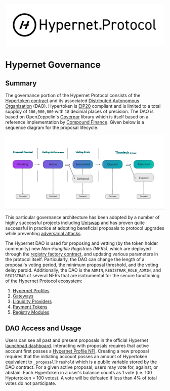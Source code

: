 <p align="center">
  <img src="/documentation/images/hypernet-protocol-black.svg" width="500">
</p>

# Hypernet Governance

## Summary

The governance portion of the Hypernet Protocol consists of the [Hypertoken contract](/packages/contracts/contracts/governance/Hypertoken.sol) 
and its associated [Distributed Autonomous Organization](/packages/contracts/contracts/governance/HypernetGovernor.sol) (DAO). 
Hypertoken is [EIP20](https://eips.ethereum.org/EIPS/eip-20) compliant and is limited to a total supploy of `100,000,000` with `18` decimal 
places of precision. The DAO is based on OpenZeppelin's [Governor](https://docs.openzeppelin.com/contracts/4.x/governance) library which 
is itself based on a reference implementation by [Compound Finance](https://compound.finance/docs/governance). Given below is a sequence 
diagram for the proposal lifecycle. 

![alt text](/documentation/images/Governance-sequence-diagram.png)

This particular governance architecture has been adopted by a number of highly successful projects including
[Uniswap](https://docs.uniswap.org/protocol/V2/concepts/governance/governance-reference) and has proven quite
successful in practice at adopting beneficial proposals to protocol upgrades while preventing
[adversarial attacks](https://docs.uniswap.org/protocol/V2/concepts/governance/adversarial-circumstances).

The Hypernet DAO is used for proposing and vetting (by the token holder community) new *Non-Fungible Registries (NFRs)*, which are deployed 
through the [registry factory contract](/packages/contracts/contracts/identity/UpgradeableRegistryFactory.sol), and 
updating various parameters in the protocol itself. Particularly, the DAO can change the length of a proposal's voting 
period, the minimum proposal threshold, and the voting delay peroid. Additionally, the DAO is the `ADMIN`, `REGISTRAR_ROLE_ADMIN`, and `REGISTRAR`
of several NFRs that are isntrumental for the secure functioning of the Hypernet Protocol ecosystem: 

1. [Hypernet Profiles](/packages/contracts/contracts/identity/README.md#hypernet-profiles)
2. [Gateways](/packages/contracts/contracts/identity/README.md#gateways)
3. [Liquidity Providers](/packages/contracts/contracts/identity/README.md#liquidity-providers)
4. [Payment Tokens](/packages/contracts/contracts/identity/README.md#payment-tokens)
5. [Registry Modules](/packages/contracts/contracts/identity/README.md#registry-modules)

## DAO Access and Usage

Users can see all past and present proposals in the official Hypernet [launchpad dashboard](https://rinkeby.launchpad.hypernet.foundation/proposals). 
Interacting with proposals requires that active account first posses a [Hypernet Profile NFI](/packages/contracts/contracts/identity/README.md#hypernet-profiles). 
Creating a new proposal requires that the initiating account posses an amount of Hypertoken equivalent to `_proposalThreshold` which is a public variable stored 
by the DAO contract. For a given active proposal, users may vote for, against, or abstain. Each Hypertoken in a user's balance counts as 1 vote 
(i.e. 100 Hyptertoken = 100 votes). A vote will be defeated if less than 4% of total votes do not participate. 